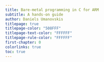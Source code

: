 ```yaml
---
title: Bare-metal programming in C for ARM
subtitle: A hands-on guide
author: Daniels Umanovskis
titlepage: true
titlepage-color: "508FFF"
titlepage-text-color: "FFFFFF"
titlepage-rule-color: "FFFFFF"
first-chapter: 0
colorlinks: true
toc: true
---
```

